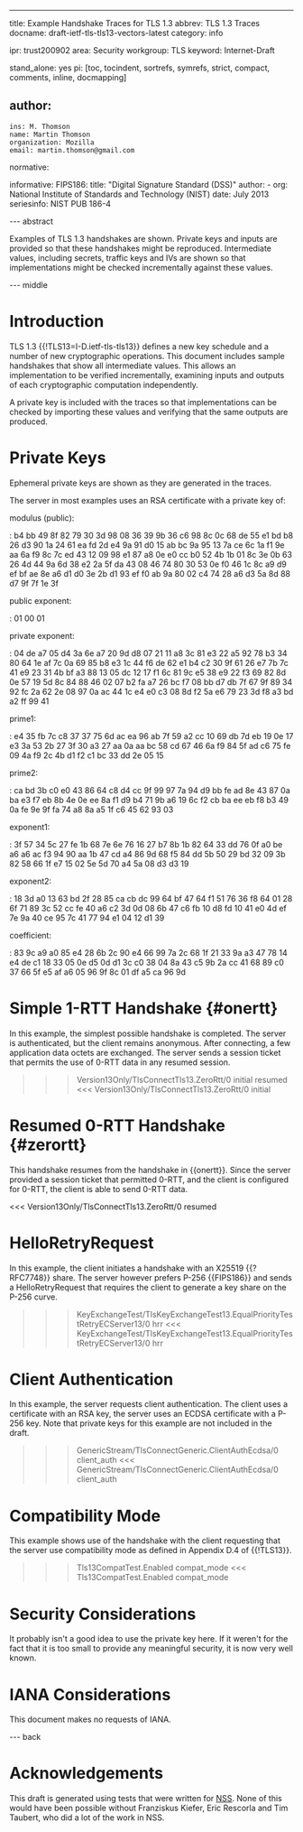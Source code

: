 ---
title: Example Handshake Traces for TLS 1.3
abbrev: TLS 1.3 Traces
docname: draft-ietf-tls-tls13-vectors-latest
category: info

ipr: trust200902
area: Security
workgroup: TLS
keyword: Internet-Draft

stand_alone: yes
pi: [toc, tocindent, sortrefs, symrefs, strict, compact, comments, inline, docmapping]

author:
 -
    ins: M. Thomson
    name: Martin Thomson
    organization: Mozilla
    email: martin.thomson@gmail.com

normative:

informative:
  FIPS186:
    title: "Digital Signature Standard (DSS)"
    author:
      - org: National Institute of Standards and Technology (NIST)
    date: July 2013
    seriesinfo: NIST PUB 186-4


--- abstract

Examples of TLS 1.3 handshakes are shown.  Private keys and inputs are
provided so that these handshakes might be reproduced.  Intermediate
values, including secrets, traffic keys and IVs are shown so that
implementations might be checked incrementally against these values.


--- middle

# Introduction

TLS 1.3 {{!TLS13=I-D.ietf-tls-tls13}} defines a new key schedule and a number
of new cryptographic operations.  This document includes sample handshakes that
show all intermediate values.  This allows an implementation to be verified
incrementally, examining inputs and outputs of each cryptographic computation
independently.

A private key is included with the traces so that implementations can be
checked by importing these values and verifying that the same outputs are
produced.


# Private Keys

Ephemeral private keys are shown as they are generated in the traces.

The server in most examples uses an RSA certificate with a private key of:

modulus (public):

: b4 bb 49 8f 82 79 30 3d 98 08 36 39 9b 36 c6 98 8c 0c 68 de 55 e1 bd b8 26 d3
  90 1a 24 61 ea fd 2d e4 9a 91 d0 15 ab bc 9a 95 13 7a ce 6c 1a f1 9e aa 6a f9
  8c 7c ed 43 12 09 98 e1 87 a8 0e e0 cc b0 52 4b 1b 01 8c 3e 0b 63 26 4d 44 9a
  6d 38 e2 2a 5f da 43 08 46 74 80 30 53 0e f0 46 1c 8c a9 d9 ef bf ae 8e a6 d1
  d0 3e 2b d1 93 ef f0 ab 9a 80 02 c4 74 28 a6 d3 5a 8d 88 d7 9f 7f 1e 3f

public exponent:

: 01 00 01

private exponent:

: 04 de a7 05 d4 3a 6e a7 20 9d d8 07 21 11 a8 3c 81 e3 22 a5 92 78 b3 34 80 64
  1e af 7c 0a 69 85 b8 e3 1c 44 f6 de 62 e1 b4 c2 30 9f 61 26 e7 7b 7c 41 e9 23
  31 4b bf a3 88 13 05 dc 12 17 f1 6c 81 9c e5 38 e9 22 f3 69 82 8d 0e 57 19 5d
  8c 84 88 46 02 07 b2 fa a7 26 bc f7 08 bb d7 db 7f 67 9f 89 34 92 fc 2a 62 2e
  08 97 0a ac 44 1c e4 e0 c3 08 8d f2 5a e6 79 23 3d f8 a3 bd a2 ff 99 41

prime1:

: e4 35 fb 7c c8 37 37 75 6d ac ea 96 ab 7f 59 a2 cc 10 69 db 7d eb 19 0e 17 e3
  3a 53 2b 27 3f 30 a3 27 aa 0a aa bc 58 cd 67 46 6a f9 84 5f ad c6 75 fe 09 4a
  f9 2c 4b d1 f2 c1 bc 33 dd 2e 05 15

prime2:

: ca bd 3b c0 e0 43 86 64 c8 d4 cc 9f 99 97 7a 94 d9 bb fe ad 8e 43 87 0a ba e3
  f7 eb 8b 4e 0e ee 8a f1 d9 b4 71 9b a6 19 6c f2 cb ba ee eb f8 b3 49 0a fe 9e
  9f fa 74 a8 8a a5 1f c6 45 62 93 03

exponent1:

: 3f 57 34 5c 27 fe 1b 68 7e 6e 76 16 27 b7 8b 1b 82 64 33 dd 76 0f a0 be a6 a6
  ac f3 94 90 aa 1b 47 cd a4 86 9d 68 f5 84 dd 5b 50 29 bd 32 09 3b 82 58 66 1f
  e7 15 02 5e 5d 70 a4 5a 08 d3 d3 19

exponent2:

: 18 3d a0 13 63 bd 2f 28 85 ca cb dc 99 64 bf 47 64 f1 51 76 36 f8 64 01 28 6f
  71 89 3c 52 cc fe 40 a6 c2 3d 0d 08 6b 47 c6 fb 10 d8 fd 10 41 e0 4d ef 7e 9a
  40 ce 95 7c 41 77 94 e1 04 12 d1 39

coefficient:

: 83 9c a9 a0 85 e4 28 6b 2c 90 e4 66 99 7a 2c 68 1f 21 33 9a a3 47 78 14 e4 de
  c1 18 33 05 0e d5 0d d1 3c c0 38 04 8a 43 c5 9b 2a cc 41 68 89 c0 37 66 5f e5
  af a6 05 96 9f 8c 01 df a5 ca 96 9d


# Simple 1-RTT Handshake {#onertt}

In this example, the simplest possible handshake is completed.  The server is
authenticated, but the client remains anonymous.  After connecting, a few
application data octets are exchanged.  The server sends a session ticket that
permits the use of 0-RTT data in any resumed session.

>>> Version13Only/TlsConnectTls13.ZeroRtt/0 initial resumed
<<< Version13Only/TlsConnectTls13.ZeroRtt/0 initial


# Resumed 0-RTT Handshake {#zerortt}

This handshake resumes from the handshake in {{onertt}}.  Since the server
provided a session ticket that permitted 0-RTT, and the client is configured for
0-RTT, the client is able to send 0-RTT data.

<<< Version13Only/TlsConnectTls13.ZeroRtt/0 resumed


# HelloRetryRequest

In this example, the client initiates a handshake with an X25519 {{?RFC7748}}
share.  The server however prefers P-256 {{FIPS186}} and sends a
HelloRetryRequest that requires the client to generate a key share on the P-256
curve.

>>> KeyExchangeTest/TlsKeyExchangeTest13.EqualPriorityTestRetryECServer13/0 hrr
<<< KeyExchangeTest/TlsKeyExchangeTest13.EqualPriorityTestRetryECServer13/0 hrr


# Client Authentication

In this example, the server requests client authentication.  The client uses a
certificate with an RSA key, the server uses an ECDSA certificate with a P-256
key.  Note that private keys for this example are not included in the draft.

>>> GenericStream/TlsConnectGeneric.ClientAuthEcdsa/0 client_auth
<<< GenericStream/TlsConnectGeneric.ClientAuthEcdsa/0 client_auth


# Compatibility Mode

This example shows use of the handshake with the client requesting that the
server use compatibility mode as defined in Appendix D.4 of {{!TLS13}}.

>>> Tls13CompatTest.Enabled compat_mode
<<< Tls13CompatTest.Enabled compat_mode


# Security Considerations

It probably isn't a good idea to use the private key here.  If it weren't for
the fact that it is too small to provide any meaningful security, it is now very
well known.


# IANA Considerations

This document makes no requests of IANA.

--- back

# Acknowledgements

This draft is generated using tests that were written for
[NSS](https://developer.mozilla.org/en-US/docs/Mozilla/Projects/NSS).  None of
this would have been possible without Franziskus Kiefer, Eric Rescorla and Tim
Taubert, who did a lot of the work in NSS.
